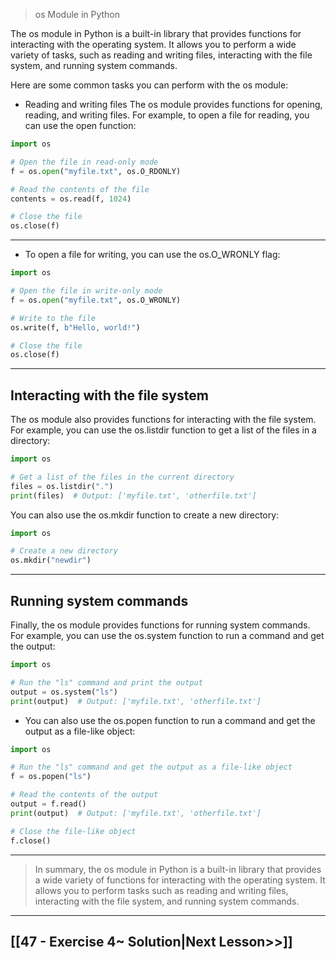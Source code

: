 > os Module in Python

The os module in Python is a built-in library that provides functions for interacting with the operating system. It allows you to perform a wide variety of tasks, such as reading and writing files, interacting with the file system, and running system commands.

Here are some common tasks you can perform with the os module:

- Reading and writing files
The os module provides functions for opening, reading, and writing files. For example, to open a file for reading, you can use the open function:
```python
import os

# Open the file in read-only mode
f = os.open("myfile.txt", os.O_RDONLY)

# Read the contents of the file
contents = os.read(f, 1024)

# Close the file
os.close(f)
```

---
- To open a file for writing, you can use the os.O_WRONLY flag:
```python
import os

# Open the file in write-only mode
f = os.open("myfile.txt", os.O_WRONLY)

# Write to the file
os.write(f, b"Hello, world!")

# Close the file
os.close(f)
```

---
## Interacting with the file system

The os module also provides functions for interacting with the file system. For example, you can use the os.listdir function to get a list of the files in a directory:
```python
import os

# Get a list of the files in the current directory
files = os.listdir(".")
print(files)  # Output: ['myfile.txt', 'otherfile.txt']
```

You can also use the os.mkdir function to create a new directory:
```python
import os

# Create a new directory
os.mkdir("newdir")
```
---
## Running system commands

Finally, the os module provides functions for running system commands. For example, you can use the os.system function to run a command and get the output:
```python
import os

# Run the "ls" command and print the output
output = os.system("ls")
print(output)  # Output: ['myfile.txt', 'otherfile.txt']
```

- You can also use the os.popen function to run a command and get the output as a file-like object:
```python
import os

# Run the "ls" command and get the output as a file-like object
f = os.popen("ls")

# Read the contents of the output
output = f.read()
print(output)  # Output: ['myfile.txt', 'otherfile.txt']

# Close the file-like object
f.close()
```
---
>In summary, the os module in Python is a built-in library that provides a wide variety of functions for interacting with the operating system. It allows you to perform tasks such as reading and writing files, interacting with the file system, and running system commands.

---

## [[47 - Exercise 4~ Solution|Next Lesson>>]]